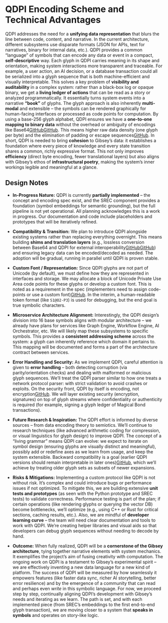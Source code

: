 # QDPI Encoding Scheme and Technical Advantages

QDPI addresses the need for a **unifying data representation** that blurs the line between code, content, and narrative. In the current architecture, different subsystems use disparate formats (JSON for APIs, text for narratives, binary for internal data, etc.). QDPI provides a common “language” of symbols that can encode any data or event in a compact, **self-descriptive** way. Each glyph in QDPI carries meaning in its shape and orientation, making system interactions more transparent and traceable. For example, a user action, an AI decision, or a database transaction could all be serialized into a glyph sequence that is both machine-efficient and visually interpretable. This solves a key problem of **visibility and auditability** in a complex system: rather than a black-box log or opaque binary, we get a **living ledger of actions** that can be read as a story or analyzed programmatically. It essentially turns system events into a narrative **“book”** of glyphs. The glyph approach is also inherently **multi-modal** and extensible – the symbols can be rendered graphically for human-facing interfaces or processed as code points for computation. By using a base-256 glyph alphabet, QDPI ensures we have a **one-to-one mapping to binary data** without the overhead or ambiguity of encodings like Base64[GitHub](https://github.com/mbu09a/Gibsey-Old/blob/0b5142f79e39ed9324fae6bc11b31c7037c5ab0a/docs/backlog/QDPI_256.md)[GitHub](https://github.com/mbu09a/Gibsey-Old/blob/0b5142f79e39ed9324fae6bc11b31c7037c5ab0a/docs/backlog/QDPI_256.md). This means higher raw data density (one glyph per byte) and the elimination of padding or escape sequences[GitHub](https://github.com/mbu09a/Gibsey-Old/blob/0b5142f79e39ed9324fae6bc11b31c7037c5ab0a/docs/backlog/QDPI_256.md). In short, QDPI is needed to bring **cohesion** to Gibsey’s data: it establishes a foundation where every piece of knowledge and every state transition shares a common, richly expressive format. This not only improves **efficiency** (direct byte encoding, fewer translational layers) but also aligns with Gibsey’s ethos of **infrastructural poetry**, making the system’s inner workings legible and meaningful at a glance.
## Design Notes

- **In-Progress Nature:** QDPI is currently **partially implemented** – the concept and encoding spec exist, and the SREC component provides a foundation (symbol embeddings for semantic grounding), but the full pipeline is not yet operational. All planning acknowledges this is a work in progress. Our documentation and code include placeholders and prototypes that will be iteratively refined.
    
- **Compatibility & Transition:** We plan to introduce QDPI alongside existing systems rather than replacing everything overnight. This means building **shims and translation layers** (e.g., lossless conversion between Base64 and QDPI for external interoperability[GitHub](https://github.com/mbu09a/Gibsey-Old/blob/0b5142f79e39ed9324fae6bc11b31c7037c5ab0a/docs/backlog/QDPI_256.md)[GitHub](https://github.com/mbu09a/Gibsey-Old/blob/0b5142f79e39ed9324fae6bc11b31c7037c5ab0a/docs/backlog/QDPI_256.md)) and ensuring legacy data can be encoded/decoded as needed. The adoption will be gradual, running in parallel until QDPI is proven stable.
    
- **Custom Font / Representation:** Since QDPI glyphs are not part of Unicode (by default), we must define how they are represented in interfaces and storage. We may allocate a block of Unicode Private Use Area code points for these glyphs or develop a custom font. This is noted as a requirement in the spec (implementers need to assign code-points or use a custom font)[GitHub](https://github.com/mbu09a/Gibsey-Old/blob/0b5142f79e39ed9324fae6bc11b31c7037c5ab0a/docs/backlog/QDPI_256.md). In the interim, a human-readable token format (like `S1@O2-P3`) is used for debugging, but the end goal is true symbolic characters.
    
- **Microservice Architecture Alignment:** Interestingly, the QDPI design’s division into 16 base symbols aligns with modular architecture – we already have plans for services like Graph Engine, Workflow Engine, AI Orchestrator, etc. We will likely map these subsystems to specific symbols. This provides a **consistent addressing scheme** across the system: a glyph can inherently reference which domain it pertains to. This mapping will be documented and forms a part of the architecture contract between services.
    
- **Error Handling and Security:** As we implement QDPI, careful attention is given to **error handling** – both detecting corruption (via parity/orientation checks) and dealing with malformed or malicious glyph sequences. We’ll treat the QDPI parser similar to how one treats a network protocol parser: with strict validation to avoid crashes or exploits. On the security front, QDPI by itself is encoding, not encryption[GitHub](https://github.com/mbu09a/Gibsey-Old/blob/0b5142f79e39ed9324fae6bc11b31c7037c5ab0a/docs/backlog/QDPI_256.md). We will layer existing security (encryption, signatures) on top of glyph streams where confidentiality or authenticity is required (for example, signing a glyph ledger of Magical Bond transactions).
    
- **Future Research & Inspiration:** The QDPI effort is informed by diverse sources – from data encoding theory to semiotics. We’ll continue to research techniques (like advanced arithmetic coding for compression, or visual linguistics for glyph design) to improve QDPI. The concept of a “living grammar” means QDPI can evolve: we expect to iterate on symbol design (ensuring glyphs are visually distinct and meaningful), possibly add or redefine axes as we learn from usage, and keep the system extensible. Backward compatibility is a goal (earlier QDPI versions should remain interpretable in later ones)[GitHub](https://github.com/mbu09a/gibsey-newest-old/blob/7c414057e919e9091bbbe03518771039caff327c/QDPI-spec.md), which we’ll achieve by treating older glyph sets as subsets of newer expansions.
    
- **Risks & Mitigations:** Implementing a custom protocol like QDPI is not without risk. It’s complex and could introduce bugs or performance issues if not optimized. To mitigate this, we are building extensive **unit tests and prototypes** (as seen with the Python prototype and SREC tests) to validate correctness. Performance testing is part of the plan; if certain operations (like rendering glyphs or querying the vector DB) become bottlenecks, we’ll optimize (e.g., using C++ or Rust for critical sections, caching results, etc.). Also, we are mindful of **developer learning curve** – the team will need clear documentation and tools to work with QDPI. We’re creating helper libraries and visual aids so that developers can debug glyph sequences without needing to decode by hand.
    
- **Outcome:** When fully realized, QDPI will be a **cornerstone of the Gibsey architecture**, tying together narrative elements with system mechanics. It exemplifies the project’s aim of fusing creativity with computation. The ongoing work on QDPI is a testament to Gibsey’s experimental spirit – we are effectively inventing a new data language for a new kind of platform. The success of QDPI will be measured by how seamlessly it empowers features (like faster data sync, richer AI storytelling, better error resilience) and by the emergence of a community that can read and perhaps even _write_ in this symbolic language. For now, we proceed step by step, continually aligning QDPI’s development with Gibsey’s needs and iterating as we learn. The path is set, and with each implemented piece (from SREC’s embeddings to the first end-to-end glyph transaction), we are moving closer to a system that **speaks in symbols** and operates on story-like logic.